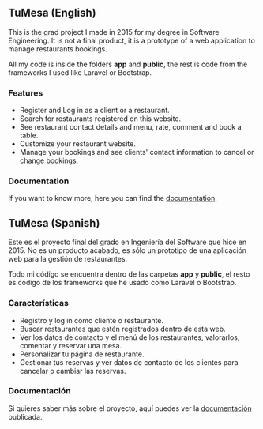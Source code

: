 ## TuMesa (English)

This is the grad project I made in 2015 for my degree in Software Engineering. 
It is not a final product, it is a prototype of a web application to manage restaurants bookings.

All my code is inside the folders **app** and **public**, the rest is code from the frameworks I used like Laravel or Bootstrap.

### Features

* Register and Log in as a client or a restaurant.
* Search for restaurants registered on this website.
* See restaurant contact details and menu, rate, comment and book a table.
* Customize your restaurant website.
* Manage your bookings and see clients' contact information to cancel or change bookings.

### Documentation

If you want to know more, here you can find the [documentation](http://oa.upm.es/39946/).


## TuMesa (Spanish)

Este es el proyecto final del grado en Ingeniería del Software que hice en 2015.
No es un producto acabado, es sólo un prototipo de una aplicación web para la gestión de restaurantes.

Todo mi código se encuentra dentro de las carpetas **app** y **public**, el resto es código de los frameworks que he usado como Laravel o Bootstrap.

### Características

* Registro y log in como cliente o restaurante.
* Buscar restaurantes que estén registrados dentro de esta web.
* Ver los datos de contacto y el menú de los restaurantes, valorarlos, comentar y reservar una mesa.
* Personalizar tu página de restaurante.
* Gestionar tus reservas y ver datos de contacto de los clientes para cancelar o cambiar las reservas.


### Documentación

Si quieres saber más sobre el proyecto, aquí puedes ver la [documentación](http://oa.upm.es/39946/) publicada.
